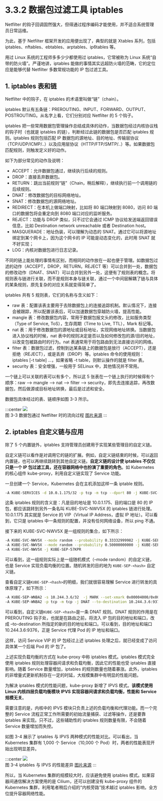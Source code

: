 # 3.3.2 数据包过滤工具 iptables

Netfilter 的钩子回调固然强大，但得通过程序编码才能使用，并不适合系统管理员日常运维。

为此，基于 Netfilter 框架开发的应用便出现了，典型的就是 Xtables 系列，包括 iptables、nftables、ebtables、arptables、ip6tables 等。

用过 Linux 系统的工程师多多少少都使用过 iptables，它常被称为 Linux 系统“自带的防火墙”。严谨地讲，iptables 能做的事情其实远超防火墙的范畴，它的定位应是能够代替 Netfilter 多数常规功能的 IP 包过滤工具。

## 1. iptables 表和链

Netfilter 中的钩子，在 iptables 的术语里叫做“链”（chain）。

iptables 默认有五条链：PREROUTING、INPUT、FORWARD、OUTPUT、POSTROUTING。从名字上看，它们分别对应 Netfilter 的 5 个钩子。

iptables 把一些常用数据包管理操作总结成具体的动作，当数据包经过内核协议栈的钩子时（也就是 iptables 的链），判断经过此链的数据包是否匹配 iptables 规则。iptables 规则包括匹配 IP 数据包的源地址、目的地址、传输层协议（TCP/UDP/ICMP/..）以及应用层协议（HTTP/FTP/SMTP/..）等。如果数据包匹配规则，则触发定义好的动作。

如下为部分常见的动作及说明：

- ACCEPT：允许数据包通过，继续执行后续的规则。
- DROP：直接丢弃数据包。
- RETURN：跳出当前规则“链”（Chain，稍后解释），继续执行前一个调用链的后续规则。
- DNAT：修改数据包的目标网络地址。
- SNAT：修改数据包的源网络地址。
- REDIRECT：在本机上做端口映射，比如将 80 端口映射到 8080，访问 80 端口的数据包将会重定向到 8080 端口对应的监听服务。
- REJECT：功能与 DROP 类似，只不过它会通过 ICMP 协议给发送端返回错误信息，比如 Destination network unreachable 或者 Destination host。
- MASQUERADE：地址伪装，可以理解为动态的 SNAT。通过它可以将源地址绑定到某个网卡上，因为这个网卡的 IP 可能是动态变化的，此时用 SNAT 就不好实现；
- LOG：内核对数据包进行日志记录。

不同的链上能处理的事情有区别，而相同的动作放在一起也便于管理。如数据包过滤的动作（ACCEPT，DROP，RETURN，REJECT 等）可以合并到一处，数据包的修改动作（DNAT、SNAT）可以合并到另外一处，这便有了规则表的概念。将规则表与链进行关联，而不是规则本身与链关联，通过一个中间层解耦了链与具体的某条规则，原先复杂的对应关系就变得简单了。

iptables 共有 5 规则表，它们的名称与含义如下：
 
- raw 表：配置该表主要用于去除数据包上的连接追踪机制。默认情况下，连接会被跟踪，所以配置该表后，可以加速数据包穿越防火墙，提高性能。
- mangle 表：修改数据包内容，常用于数据包报文头的修改，比如服务类型（Type of Service, ToS），生存周期（Time to Live, TTL），Mark 标记等。
- nat 表：用于修改数据包的源地址或目标地址，实现网络地址转换。当数据包进入协议栈的时候，nat 表中的规则决定是否以及如何修改包的源/目的地址，以改变包被路由时的行为。nat 表通常用于将包路由到无法直接访问的网络。
- filter 表：数据包过滤，控制到达某条链上的数据包是放行（ACCEPT），还是拒绝（REJECT），或是丢弃（DROP）等。iptables 命令的使用规则：iptables [-t table] ...，如果省略 -t table，则默认操作的就是 filter 表。
- security 表：安全增强，一般用于 SELinux 中，其他情况并不常用。


一个链上可以关联的表可以有多个，所以这 5 张表在一个链上执行的时候得有个顺序：raw --> mangle --> nat --> filter --> security，即先去连接追踪，再改数据包，然后做源或目标地址转换，最后是过滤和安全。

数据包具体经过的表、链顺序如图 3-3 所示。

:::center
  ![](../assets/Netfilter-packet-flow.svg)<br/>
  图 3-3 数据包通过 Netfilter 时的流向过程 [图片来源](https://en.wikipedia.org/wiki/Netfilter)
:::

## 2. iptables 自定义链与应用

除了 5 个内置链外，iptables 支持管理员创建用于实现某些管理目的自定义链。

自定义链可以看作是对调用它的链的扩展。例如，自定义链结束的时候，可以返回内置链，也可以再继续跳转到其他自定义链。**自定义链的设计使 iptables 不仅仅只是一个 IP 包过滤工具，还在容器网络中也扮演了重要的角色**。如 Kubernetes 的核心组件 kube-proxy，利用自定义链实现了 Service 功能。

一旦创建一个 Service，Kubernetes 会在主机添加这样一条 iptable 规则。

```bash
-A KUBE-SERVICES -d 10.0.1.175/32 -p tcp -m tcp --dport 80 -j KUBE-SVC-NWV5X
```
这条 iptables 规则的含义是：凡是目的地址是 10.0.1.175、目的端口是 80 的 IP 包，都应该跳转到另外一条名叫 KUBE-SVC-NWV5X 的 iptables 链进行处理。10.0.1.175 其实就是 Service 的 VIP（Virtual IP Address，虚拟 IP 地址）。可以看到，它只是 iptables 中一条规则的配置，并没有任何网络设备，所以 ping 不通。

接下来的 KUBE-SVC-NWV5X 是一组规则的集合，如下所示：

```bash
-A KUBE-SVC-NWV5X --mode random --probability 0.33332999982 -j KUBE-SEP-WNBA2
-A KUBE-SVC-NWV5X --mode random --probability 0.50000000000 -j KUBE-SEP-X3P26
-A KUBE-SVC-NWV5X -j KUBE-SEP-57KPR
```
可以看到，这一组规则实际上是一组随机模式（–mode random）的自定义链，也是 Service 实现负载均衡的位置。随机转发的目的地为 `KUBE-SEP-<hash>` 自定义链。

查看自定义链`KUBE-SEP-<hash>`的明细，我们就很容易理解 Service 进行转发的具体原理了，如下所示：

```bash
-A KUBE-SEP-WNBA2 -s 10.244.3.6/32  -j MARK --set-xmark 0x00004000/0x00004000
-A KUBE-SEP-WNBA2 -p tcp -m tcp -j DNAT --to-destination 10.244.3.6:9376
```
可以看到，自定义链`KUBE-SEP-<hash>`是一条 DNAT 规则。DNAT 规则的作用是在 PREROUTING 钩子处，也就是在路由之前，将流入 IP 包的目的地址和端口，改成 –to-destination 所指定的新的目的地址和端口。可以看到，目的地址和端口 10.244.3.6:9376，正是 Service 代理 Pod 的 IP 地址和端口。

这样，访问 Service VIP 的 IP 包经过上述 iptables 处理之后，就已经变成了访问具体某一个后端 Pod 的 IP 包了。

上述实现负载均衡的方式在 kube-proxy 中称 iptables 模式。iptables 模式完全使用 iptables 规则处理容器间请求和负载均衡，因此它的性能也受 iptables 直接影响。随着 Service 数量增加，iptables 的规则数量也随着暴涨。此外，iptables 的非增量式更新机制存在一定的时延，大规模集群中有明显的性能问题。

为解决 iptables 模式的性能问题，kube-proxy 新增了 IPVS 模式。**该模式使用 Linux 内核四层负载均衡模块 IPVS 实现容器间请求和负载均衡，性能和 Service 规模无关**。

需要注意的是，内核中的 IPVS 模块只负责上述的负载均衡和代理功能。而一个完整的 Service 流程正常工作所需要的初始流量捕获、过滤等操作，还是要靠 iptables 来实现。只不过，这些辅助性的 iptables 规则数量有限，不会随着 Service 数量增加而失控。

如图 3-4 展示了 iptables 与 IPVS 两种模式的性能对比。可以看出，当 Kubernetes 集群有 1,000 个 Service（10,000 个 Pod）时，两者的性能表现开始出现明显差异。

:::center
  ![](../assets/iptables-vs-ipvs.png)<br/>
  图 3-4 iptables 与 IPVS 的性能差异 [图片来源](https://www.tigera.io/blog/comparing-kube-proxy-modes-iptables-or-ipvs/)
:::

所以，当 Kubernetes 集群的规模较大时，应该避免使用 iptables 模式。如果容器间通信解决方案使用的是 Cilium，还可以创建没有 kube-proxy 组件的 Kubernetes 集群，利用笔者稍后介绍的“内核旁路”技术越过 iptables 影响，全方位提升容器网络性能。 
